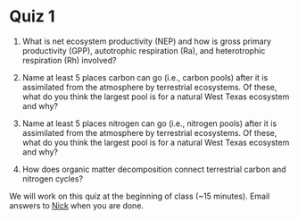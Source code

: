 # Quiz 1

1. What is net ecosystem productivity (NEP) and how is gross primary productivity (GPP),
autotrophic respiration (Ra), and heterotrophic respiration (Rh) involved?

2. Name at least 5 places carbon can go (i.e., carbon pools) after it is assimilated from the
atmosphere by terrestrial ecosystems.
Of these, what do you think the largest pool is for a natural West Texas ecosystem and why?

3. Name at least 5 places nitrogen can go (i.e., nitrogen pools) after it is assimilated from the
atmosphere by terrestrial ecosystems.
Of these, what do you think the largest pool is for a natural West Texas ecosystem and why?

4. How does organic matter decomposition connect terrestrial carbon and nitrogen cycles?

We will work on this quiz at the beginning of class (~15 minutes).
Email answers to [Nick](emailto:nick.smith@ttu.edu) when you are done.